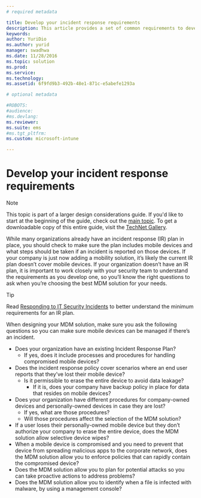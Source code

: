 ```yaml
---
# required metadata

title: Develop your incident response requirements
description: This article provides a set of common requirements to develop an incident response process for mobile device management scenario.
keywords:
author: YuriDio
ms.author: yurid
manager: swadhwa
ms.date: 11/28/2016
ms.topic: solution
ms.prod:
ms.service: 
ms.technology:
ms.assetid: 6f9fd9b3-492b-48e1-871c-e5abefe1293a

# optional metadata

#ROBOTS:
#audience:
#ms.devlang:
ms.reviewer: 
ms.suite: ems
#ms.tgt_pltfrm:
ms.custom: microsoft-intune

---
```


# Develop your incident response requirements

>[!NOTE]
>This topic is part of a larger design considerations guide. If you'd like to start at the beginning of the guide, check out the [main topic](mdm-design-considerations-guide.md). To get a downloadable copy of this entire guide, visit the [TechNet Gallery](https://gallery.technet.microsoft.com/Mobile-Device-Management-7d401582).

While many organizations already have an incident response (IR) plan in place, you should check to make sure the plan includes mobile devices and what steps should be taken if an incident is reported on those devices. If your company is just now adding a mobility solution, it’s likely the current IR plan doesn’t cover mobile devices. 
If your organization doesn’t have an IR plan, it is important to work closely with your security team to understand the requirements as you develop one, so you’ll know the right questions to ask when you’re choosing the best MDM solution for your needs. 
 
>[!TIP] 
> Read [Responding to IT Security Incidents](https://technet.microsoft.com/library/cc700825.aspx) to better understand the minimum requirements for an IR plan.

When designing your MDM solution, make sure you ask the following questions so you can make sure mobile devices can be managed if there’s an incident.

- Does your organization have an existing Incident Response Plan?
	- If yes, does it include processes and procedures for handling compromised mobile devices?
- Does the incident response policy cover scenarios where an end user reports that they’ve lost their mobile device?
	- Is it permissible to erase the entire device to avoid data leakage? 
		- If it is, does your company have backup policy in place for data that resides on mobile devices?
- Does your organization have different procedures for company-owned devices and personally-owned devices in case they are lost?
	- If yes, what are those procedures?
	- Will those procedures affect the selection of the MDM solution?
- If a user loses their personally-owned mobile device but they don’t authorize your company to erase the entire device, does the MDM solution allow selective device wipes?
- When a mobile device is compromised and you need to prevent that device from spreading malicious apps to the corporate network, does the MDM solution allow you to enforce policies that can rapidly contain the compromised device?
- Does the MDM solution allow you to plan for potential attacks so you can take proactive actions to address problems?
- Does the MDM solution allow you to identify when a file is infected with malware, by using a management console?

